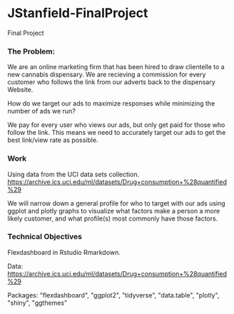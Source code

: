 # JStanfield-FinalProject
Final Project

### The Problem:

We are an online marketing firm that has been hired to draw clientelle to a new cannabis dispensary.
We are recieving a commission for every customer who follows the link from our adverts back to the dispensary
Website.

How do we target our ads to maximize responses while minimizing the number of ads we run?

We pay for every user who views our ads, but only get paid for those who follow the link.
This means we need to accurately target our ads to get the best link/view rate as possible.

### Work

Using data from the UCI data sets collection.
https://archive.ics.uci.edu/ml/datasets/Drug+consumption+%28quantified%29

We will narrow down a general profile for who to target with our ads using ggplot and plotly
graphs to visualize what factors make a person a more likely customer, and what profile(s) most
commonly have those factors.

### Technical Objectives

Flexdashboard in Rstudio Rmarkdown.

Data: https://archive.ics.uci.edu/ml/datasets/Drug+consumption+%28quantified%29

Packages:
"flexdashboard",
   "ggplot2",
   "tidyverse",
   "data.table",
   "plotly",
   "shiny",
   "ggthemes"
